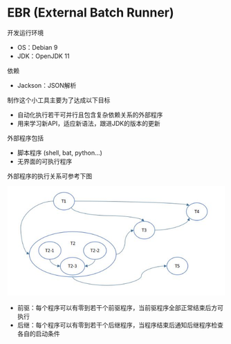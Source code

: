 # EBR (External Batch Runner)

开发运行环境

- OS：Debian 9
- JDK：OpenJDK 11

依赖

- Jackson：JSON解析

制作这个小工具主要为了达成以下目标

- 自动化执行若干可并行且包含复杂依赖关系的外部程序
- 用来学习新API，适应新语法，跟进JDK的版本的更新

外部程序包括

- 脚本程序 (shell, bat, python...)
- 无界面的可执行程序

外部程序的执行关系可参考下图

![image](https://github.com/catforward/ebr/raw/master/images/sample_task_flow.jpg)

- 前驱：每个程序可以有零到若干个前驱程序，当前驱程序全部正常结束后方可执行
- 后继：每个程序可以有零到若干个后继程序，当程序结束后通知后继程序检查各自的启动条件

